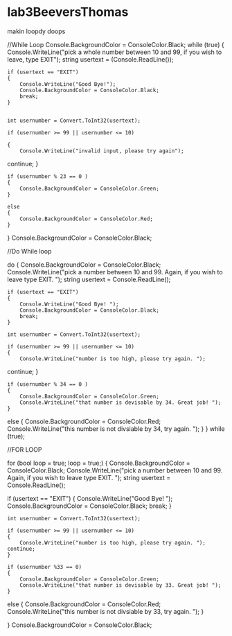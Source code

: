 # lab3BeeversThomas
makin loopdy doops

//While Loop
Console.BackgroundColor = ConsoleColor.Black;
while (true)
{
    Console.WriteLine("pick a whole number between 10 and 99, if you wish to leave, type EXIT");
    string usertext = (Console.ReadLine());

    if (usertext == "EXIT")
    {
        Console.WriteLine("Good Bye!");
        Console.BackgroundColor = ConsoleColor.Black;
        break;
    }


    int usernumber = Convert.ToInt32(usertext);

    if (usernumber >= 99 || usernumber <= 10)

    {
        Console.WriteLine("invalid input, please try again");
   continue;
    }

    if (usernumber % 23 == 0 )
    {
        Console.BackgroundColor = ConsoleColor.Green;
    }

    else
    {
        Console.BackgroundColor = ConsoleColor.Red;
    }

}
Console.BackgroundColor = ConsoleColor.Black;


//Do While loop


do
{
    Console.BackgroundColor = ConsoleColor.Black;
    Console.WriteLine("pick a number between 10 and 99. Again, if you wish to leave type EXIT. ");
    string usertext = Console.ReadLine();

    if (usertext == "EXIT")
    {
        Console.WriteLine("Good Bye! ");
        Console.BackgroundColor = ConsoleColor.Black;
        break;
    }

    int usernumber = Convert.ToInt32(usertext);

    if (usernumber >= 99 || usernumber <= 10)
    {
        Console.WriteLine("number is too high, please try again. ");
   continue;
    }

    if (usernumber % 34 == 0 )
    {
        Console.BackgroundColor = ConsoleColor.Green;
        Console.WriteLine("that number is devisable by 34. Great job! ");
    }

else
    {
        Console.BackgroundColor = ConsoleColor.Red;
        Console.WriteLine("this number is not divsiable by 34, try again. ");
    }
}
while (true);

//FOR LOOP

for (bool loop = true; loop = true;)
{ Console.BackgroundColor = ConsoleColor.Black;
    Console.WriteLine("pick a number between 10 and 99. Again, if you wish to leave type EXIT. ");
    string usertext = Console.ReadLine();

 if (usertext == "EXIT")
    {
        Console.WriteLine("Good Bye! ");
        Console.BackgroundColor = ConsoleColor.Black;
        break;
    }

    int usernumber = Convert.ToInt32(usertext);

    if (usernumber >= 99 || usernumber <= 10)
    {
        Console.WriteLine("number is too high, please try again. ");
    continue;
    }

    if (usernumber %33 == 0)
    {
        Console.BackgroundColor = ConsoleColor.Green;
        Console.WriteLine("that number is devisable by 33. Great job! ");
    }

else
    {
        Console.BackgroundColor = ConsoleColor.Red;
        Console.WriteLine("this number is not divsiable by 33, try again. ");
    }

}
Console.BackgroundColor = ConsoleColor.Black; 
